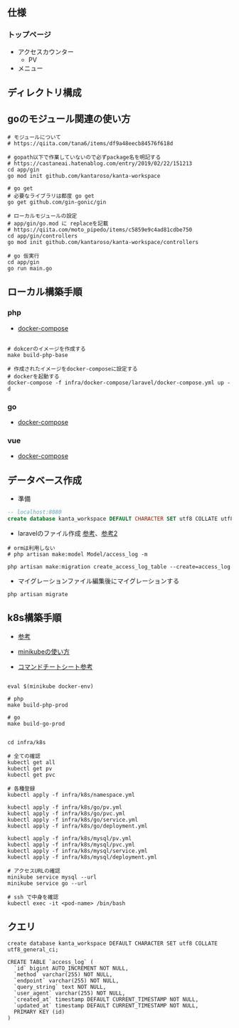 ## 仕様

### トップページ
* アクセスカウンター
  * PV
* メニュー


## ディレクトリ構成

## goのモジュール関連の使い方

```sell
# モジュールについて
# https://qiita.com/tana6/items/df9a48eecb84576f618d

# gopath以下で作業していないので必ずpackage名を明記する
# https://castaneai.hatenablog.com/entry/2019/02/22/151213
cd app/gin
go mod init github.com/kantaroso/kanta-workspace

# go get
# 必要なライブラリは都度 go get
go get github.com/gin-gonic/gin

# ローカルモジュールの設定
# app/gin/go.mod に replaceを記載
# https://qiita.com/moto_pipedo/items/c5859e9c4ad81cdbe750
cd app/gin/controllers
go mod init github.com/kantaroso/kanta-workspace/controllers

# go 仮実行
cd app/gin
go run main.go

```
##


## ローカル構築手順

### php

* [docker-compose](infra/docker-compose/laravel/README.md)

```shell

# dokcerのイメージを作成する
make build-php-base

# 作成されたイメージをdocker-composeに設定する
# dockerを起動する
docker-compose -f infra/docker-compose/laravel/docker-compose.yml up -d

```

### go

* [docker-compose](infra/docker-compose/gin/README.md)

### vue

* [docker-compose](infra/docker-compose/vue_gin/README.md)


## データベース作成

* 準備
```sql
-- localhost:8080
create database kanta_workspace DEFAULT CHARACTER SET utf8 COLLATE utf8_general_ci;
```

* laravelのファイル作成 [参考](https://qiita.com/shosho/items/a5a5839735dfef9214b1)、[参考2](https://readouble.com/laravel/5.7/ja/eloquent.html)

```shell
# ormは利用しない
# php artisan make:model Model/access_log -m

php artisan make:migration create_access_log_table --create=access_log
```

* マイグレーションファイル編集後にマイグレーションする
```shell
php artisan migrate
```

## k8s構築手順

* [参考](https://qiita.com/ocadaruma/items/efe720e46ae7ecb9ec25)

* [minikubeの使い方](https://github.com/kantaroso/kubernetes-training)

* [コマンドチートシート参考](https://qiita.com/suzukihi724/items/241f7241d297a2d4a55c)

```shell

eval $(minikube docker-env)

# php
make build-php-prod

# go
make build-go-prod

```

```shell

cd infra/k8s

# 全ての確認
kubectl get all
kubectl get pv
kubectl get pvc

# 各種登録
kubectl apply -f infra/k8s/namespace.yml

kubectl apply -f infra/k8s/go/pv.yml
kubectl apply -f infra/k8s/go/pvc.yml
kubectl apply -f infra/k8s/go/service.yml
kubectl apply -f infra/k8s/go/deployment.yml

kubectl apply -f infra/k8s/mysql/pv.yml
kubectl apply -f infra/k8s/mysql/pvc.yml
kubectl apply -f infra/k8s/mysql/service.yml
kubectl apply -f infra/k8s/mysql/deployment.yml

# アクセスURLの確認
minikube service mysql --url
minikube service go --url

# ssh で中身を確認
kubectl exec -it <pod-name> /bin/bash

```


## クエリ

```
create database kanta_workspace DEFAULT CHARACTER SET utf8 COLLATE utf8_general_ci;

CREATE TABLE `access_log` (
  `id` bigint AUTO_INCREMENT NOT NULL,
  `method` varchar(255) NOT NULL,
  `endpoint` varchar(255) NOT NULL,
  `query_string` text NOT NULL,
  `user_agent` varchar(255) NOT NULL,
  `created_at` timestamp DEFAULT CURRENT_TIMESTAMP NOT NULL,
  `updated_at` timestamp DEFAULT CURRENT_TIMESTAMP NOT NULL,
  PRIMARY KEY (id)
)
```
